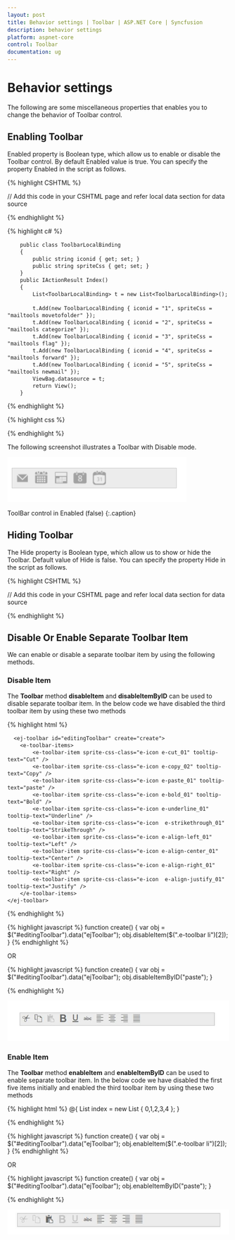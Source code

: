 ```yaml
---
layout: post
title: Behavior settings | Toolbar | ASP.NET Core | Syncfusion
description: behavior settings
platform: aspnet-core
control: Toolbar
documentation: ug
---
```


# Behavior settings

The following are some miscellaneous properties that enables you to change the behavior of Toolbar control.

## Enabling Toolbar

Enabled property is Boolean type, which allow us to enable or disable the Toolbar control. By default Enabled value is true. You can specify the property Enabled in the script as follows.

{% highlight CSHTML %}

// Add this code in your CSHTML page and refer local data section for data source

<ej-toolbar id="toolbar" width="250px" enabled="false" dataSource="ViewBag.datasource">
    <e-toolbar-fields id="iconid" sprite-css-class="spriteCss">
</ej-toolbar>

{% endhighlight %}

{% highlight c# %}

        public class ToolbarLocalBinding
        {
            public string iconid { get; set; }
            public string spriteCss { get; set; }
        }
        public IActionResult Index()
        {
            List<ToolbarLocalBinding> t = new List<ToolbarLocalBinding>();

            t.Add(new ToolbarLocalBinding { iconid = "1", spriteCss = "mailtools movetofolder" });
            t.Add(new ToolbarLocalBinding { iconid = "2", spriteCss = "mailtools categorize" });
            t.Add(new ToolbarLocalBinding { iconid = "3", spriteCss = "mailtools flag" });
            t.Add(new ToolbarLocalBinding { iconid = "4", spriteCss = "mailtools forward" });
            t.Add(new ToolbarLocalBinding { iconid = "5", spriteCss = "mailtools newmail" });
            ViewBag.datasource = t;
            return View();
        }

{% endhighlight %}

{% highlight css %}

<style type="text/css" class="cssStyles">
.e-tooltxt .mailtools {
        background-image: url('../Content/images/maild.png');
    }
    .e-tooltxt .mailtools {
        display: block;
        background-image: url('../Content/images/maill.png');
        height: 24px;
        width: 24px;
        background-repeat: no-repeat;
    }
    .e-tooltxt:hover .mailtools, .darktheme .cols-sample-area .e-tooltxt:hover .mailtools {
        background-image: url('../Content/images/mailh.png');
    }
    .mailtools.movetofolder {
        background-position: -12px -40px;
    }
    .mailtools.categorize {
        background-position: -14px -248px;
    }
    .mailtools.flag {
        background-position: -13px -282px;
    }
    .mailtools.forward {
        background-position: -14px -314px;
    }
    .mailtools.newmail {
        background-position: -14px -348px;
    }
    .frame {
        height: 280px;
        width: 695px;
        border-radius: none;
        margin-left: 0;
        margin-top: 40px;
        padding: 0;
    }
    .control {
        margin: 120px 200px 0;
    }
</style>

{% endhighlight %}

The following screenshot illustrates a Toolbar with Disable mode.

![](Behavior-settings_images/Behavior-settings_img1.png)

ToolBar control in Enabled (false)
{:.caption}

## Hiding Toolbar 

The Hide property is Boolean type, which allow us to show or hide the Toolbar. Default value of Hide is false. You can specify the property Hide in the script as follows. 

 {% highlight CSHTML %}

// Add this code in your CSHTML page and refer local data section for data source

<ej-toolbar id="toolbar" width="250px" hide="true" dataSource="ViewBag.datasource">
    <e-toolbar-fields id="iconid" sprite-css-class="spriteCss">
</ej-toolbar>

{% endhighlight %}

## Disable Or Enable Separate Toolbar Item

We can enable or disable a separate toolbar item by using the following methods.

### Disable Item

The **Toolbar** method **disableItem** and **disableItemByID** can be used to disable separate toolbar item. In the below code we have disabled the third toolbar item by using these two methods

{% highlight html %}

      <ej-toolbar id="editingToolbar" create="create">
        <e-toolbar-items>
            <e-toolbar-item sprite-css-class="e-icon e-cut_01" tooltip-text="Cut" />
            <e-toolbar-item sprite-css-class="e-icon e-copy_02" tooltip-text="Copy" />
            <e-toolbar-item sprite-css-class="e-icon e-paste_01" tooltip-text="paste" />
            <e-toolbar-item sprite-css-class="e-icon e-bold_01" tooltip-text="Bold" />
            <e-toolbar-item sprite-css-class="e-icon e-underline_01" tooltip-text="Underline" />
            <e-toolbar-item sprite-css-class="e-icon  e-strikethrough_01" tooltip-text="StrikeThrough" />
            <e-toolbar-item sprite-css-class="e-icon e-align-left_01" tooltip-text="Left" />
            <e-toolbar-item sprite-css-class="e-icon e-align-center_01" tooltip-text="Center" />
            <e-toolbar-item sprite-css-class="e-icon e-align-right_01" tooltip-text="Right" />
            <e-toolbar-item sprite-css-class="e-icon  e-align-justify_01" tooltip-text="Justify" />
        </e-toolbar-items>
    </ej-toolbar> 
    
{% endhighlight %}

{% highlight javascript %}
           function create() {
            var obj = $("#editingToolbar").data("ejToolbar");
            obj.disableItem($(".e-toolbar li")[2]);
        }
{% endhighlight %}

OR

{% highlight javascript %}
       function create() {
            var obj = $("#editingToolbar").data("ejToolbar");
             obj.disableItemByID("paste");
        }
        
{% endhighlight %}


![](Behavior-settings_images/Behaviour-settings1.jpg)

### Enable Item

The **Toolbar** method **enableItem** and **enableItemByID** can be used to enable separate toolbar item. In the below code we have disabled the first five items initially and enabled the third toolbar item by using these two methods

{% highlight html %}
      @{
           List<int> index = new List<int> { 0,1,2,3,4 };
       }
	 <ej-toolbar id="editingToolbar" create="create"  disabled-item-indices="index">
        <e-toolbar-items>
            <e-toolbar-item sprite-css-class="e-icon e-cut_01" tooltip-text="Cut" />
            <e-toolbar-item sprite-css-class="e-icon e-copy_02" tooltip-text="Copy" />
            <e-toolbar-item sprite-css-class="e-icon e-paste_01" tooltip-text="paste" />
            <e-toolbar-item sprite-css-class="e-icon e-bold_01" tooltip-text="Bold" />
            <e-toolbar-item sprite-css-class="e-icon e-underline_01" tooltip-text="Underline" />
            <e-toolbar-item sprite-css-class="e-icon  e-strikethrough_01" tooltip-text="StrikeThrough" />
            <e-toolbar-item sprite-css-class="e-icon e-align-left_01" tooltip-text="Left" />
            <e-toolbar-item sprite-css-class="e-icon e-align-center_01" tooltip-text="Center" />
            <e-toolbar-item sprite-css-class="e-icon e-align-right_01" tooltip-text="Right" />
            <e-toolbar-item sprite-css-class="e-icon  e-align-justify_01" tooltip-text="Justify" />
        </e-toolbar-items>
    </ej-toolbar> 
    
{% endhighlight %}

{% highlight javascript %}
           function create() {
            var obj = $("#editingToolbar").data("ejToolbar");
            obj.enableItem($(".e-toolbar li")[2]);
        }
{% endhighlight %}

OR

{% highlight javascript %}
       function create() {
            var obj = $("#editingToolbar").data("ejToolbar");
             obj.enableItemByID("paste");
        }
        
{% endhighlight %}

![](Behavior-settings_images/Behaviour-settings2.jpg)

